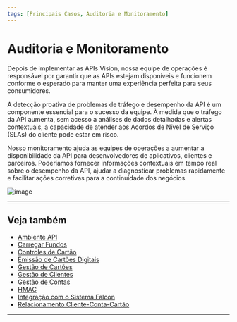 ```yaml
---
tags: [Principais Casos, Auditoria e Monitoramento]
---
```


# Auditoria e Monitoramento

Depois de implementar as APIs Vision, nossa equipe de operações é responsável por garantir que as APIs estejam disponíveis e funcionem conforme o esperado para manter uma experiência perfeita para seus consumidores.

A detecção proativa de problemas de tráfego e desempenho da API é um componente essencial para o sucesso da equipe. À medida que o tráfego da API aumenta, sem acesso a análises de dados detalhadas e alertas contextuais, a capacidade de atender aos Acordos de Nível de Serviço (SLAs) do cliente pode estar em risco.

Nosso monitoramento ajuda as equipes de operações a aumentar a disponibilidade da API para desenvolvedores de aplicativos, clientes e parceiros. Poderíamos fornecer informações contextuais em tempo real sobre o desempenho da API, ajudar a diagnosticar problemas rapidamente e facilitar ações corretivas para a continuidade dos negócios.

![image](https://user-images.githubusercontent.com/111396588/208849666-f5ea2024-b00a-4d74-936f-f975073a1731.png)

---

## Veja também

- [Ambiente API](?path=docs/português/principais-casos/ambiente-api.md)
- [Carregar Fundos](?path=docs/português/principais-casos/carregar-fundos.md)
- [Controles de Cartão](?path=docs/português/principais-casos/controles-cartão.md)
- [Emissão de Cartões Digitais](?path=docs/português/principais-casos/emissão-cartões.md)
- [Gestão de Cartões](?path=docs/português/principais-casos/gestão-cartões.md)
- [Gestão de Clientes](?path=docs/português/principais-casos/gestão-clientes.md)
- [Gestão de Contas](?path=docs/português/principais-casos/gestão-contas.md)
- [HMAC](?path=docs/português/principais-casos/hmac.md)
- [Integração com o Sistema Falcon](?path=docs/português/principais-casos/integração-falcon.md)
- [Relacionamento Cliente-Conta-Cartão](?path=docs/português/principais-casos/relação.md)

---
